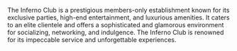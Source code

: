 The Inferno Club is a prestigious members-only establishment known for its exclusive parties, high-end entertainment, and luxurious amenities. It caters to an elite clientele and offers a sophisticated and glamorous environment for socializing, networking, and indulgence. The Inferno Club is renowned for its impeccable service and unforgettable experiences.
